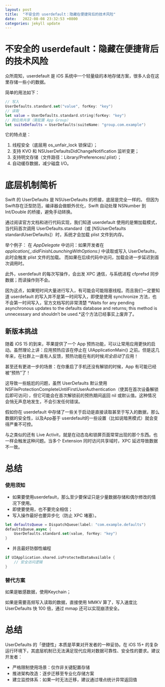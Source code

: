 ```yaml
---
layout: post
title:  "不安全的 userdefault：隐藏在便捷背后的技术风险"
date:   2022-08-08 23:32:53 +0800
categories: jekyll update
---
```


# 不安全的 userdefault：隐藏在便捷背后的技术风险

众所周知，userdefault 是 iOS 系统中一个轻量级的本地存储方案，很多人会在这里存储一些小的数据。

简单的用法如下：

```swift
// 写入
UserDefaults.standard.set("value", forKey: "key")  
// 读取
let value = UserDefaults.standard.string(forKey: "key")  
// 跨应用共享（需配置 App Group）
let suiteDefaults = UserDefaults(suiteName: "group.com.example")  
```

它的特点是：

1. 线程安全（底层用 os_unfair_lock 锁保证）；
2. 支持 KVO 和 NSUserDefaultsDidChangeNotification 监听变更；
3. 支持明文存储（文件路径：Library/Preferences/<BundleID>.plist）；
4. 自动缓存数据，减少磁盘 I/O。


# 底层机制简析

Swift 的 UserDefaults 是 NSUserDefaults 的桥接，底层是完全一样的。
但因为Swift存在泛型防范，编译器会做额外优化，Swift 自动处理 NSNumber 到 Int/Double 的桥接，避免手动转换。

通过阅读官方文档和进行代码实现，我们知道 userdefault 使用的是懒加载模式，当代码首次调用 UserDefaults.standard（或 [NSUserDefaults standardUserDefaults]）时，系统才会加载 plist 文件到内存。

举个例子：
在 *AppDelegate* 中访问：如果开发者在  *application(_:didFinishLaunchingWithOptions:)* 中读取或写入 UserDefaults，此时会触发 plist 文件的加载。
而如果在后续代码中访问，加载会进一步延迟到首次调用时。

此外，userdefault 的每次写操作，会出发 XPC 通信，与系统进程 cfprefsd 同步数据；而读操作则不会。

因为这点，如果短时间大量进行写入，有可能会可能阻塞线程。而且我们一定要知道 userdefault 的写入并不是第一时间写入，即使是使用 synchronize 方法，也不会第一时间写入，官方文档写的非常清楚
*Waits for any pending asynchronous updates to the defaults database and returns; this method is unnecessary and shouldn’t be used.*这个方法已经事实上废弃了。


## 新版本挑战

随着 iOS 15 的到来，苹果提供了一个 App 预热功能，可以让常用应用更快的启动。虽然理论上讲：应用预热应该在停止在 UIApplicationMain() 之前。但是这几年来，在社群上一直有人反馈，预热功能在有的时候*完全启动*了应用！

甚至还有更进一步的场景：在你重启了手机还没有解锁的时候，App 有可能已经被“预热”了！

这导致一些尴尬的问题，虽然 UserDefaults 默认使用NSFileProtectionCompleteUntilFirstUserAuthentication（使其在首次设备解锁后即可访问），但它可能会在首次解锁前的预热期间返回 nil 或默认值。这种情况会悄无声息地发生，不会引发任何错误。

假如你在 userdefault 中存储了一些关于启动是直接读取甚至于写入的数据，那么数据的安全性，以及App基于 userdefault的一些设置（比如说暗黑模式）就会变得严重不可控。

与之类似的还有  Live Activit，就是在动态岛和锁屏页面常常出现的那个东西。也一样会触发这种问题。当多个 Extension 同时访问共享域时，XPC 延迟导致数据不一致。


# 总结

### 使用须知

* 如果要使用userdefault，那么至少要保证只是少量数据存储和偶尔修改的情况下使用。
* 即使要使用，也不要完全相信；
* 写入操作最好也要异步化（防止 XPC 堵塞）。

```swift
let defaultsQueue = DispatchQueue(label: "com.example.defaults")
defaultsQueue.async {
    UserDefaults.standard.set(value, forKey: "key")
}
```
* 并且最好防御性编程

```swift
if UIApplication.shared.isProtectedDataAvailable {
    // 安全访问逻辑
}
```

### 替代方案
如果是敏感数据，使用Keychain；

如果是需要高频写入读取的数据，直接使用 MMKV 算了，写入速度比 UserDefaults 快 100 倍，通过 mmap 还可以实现崩溃安全。

# 总结

UserDefaults 的「便捷性」本质是苹果对开发者的一种妥协。在 iOS 15+ 的复杂运行环境下，其底层机制已无法满足现代应用对数据可靠性、安全性的要求。建议开发者：

* ​​严格限制使用场景​​：仅作非关键配置存储
* 推进架构改造​​：逐步迁移至专业化存储方案
* 建立监控体系​​：如果一时无法迁移，建议通过埋点统计异常返回值



